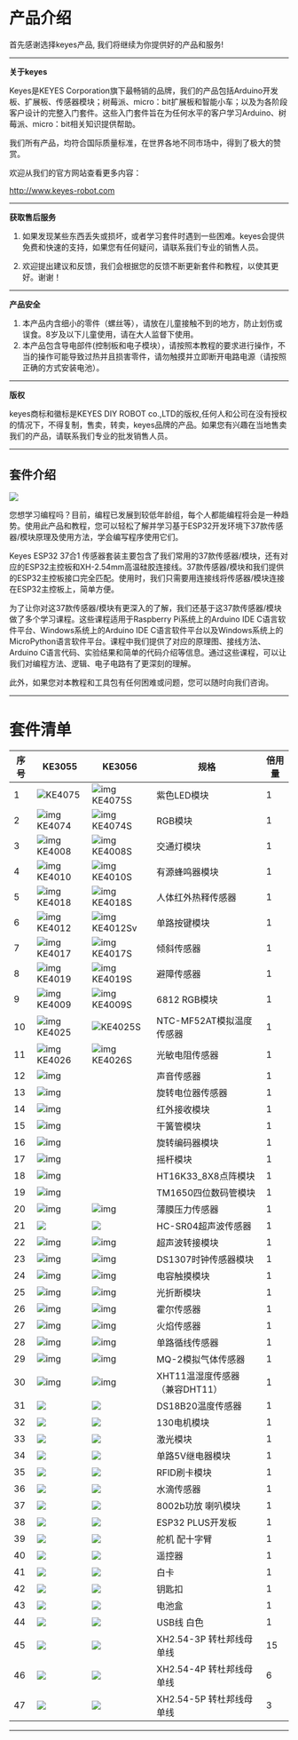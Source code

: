 
# 产品介绍

首先感谢选择keyes产品,
我们将继续为你提供好的产品和服务!

---

**关于keyes**

Keyes是KEYES Corporation旗下最畅销的品牌，我们的产品包括Arduino开发板、扩展板、传感器模块；树莓派、micro：bit扩展板和智能小车；以及为各阶段客户设计的完整入门套件。这些入门套件旨在为任何水平的客户学习Arduino、树莓派、micro：bit相关知识提供帮助。

我们所有产品，均符合国际质量标准，在世界各地不同市场中，得到了极大的赞赏。 

欢迎从我们的官方网站查看更多内容：

http://www.keyes-robot.com

---

**获取售后服务**

1. 如果发现某些东西丢失或损坏，或者学习套件时遇到一些困难。keyes会提供免费和快速的支持，如果您有任何疑问，请联系我们专业的销售人员。

2. 欢迎提出建议和反馈，我们会根据您的反馈不断更新套件和教程，以使其更好。谢谢！

---

**产品安全**                               

1. 本产品内含细小的零件（螺丝等），请放在儿童接触不到的地方，防止划伤或误食。8岁及以下儿童使用，请在大人监督下使用。
2. 本产品包含导电部件(控制板和电子模块），请按照本教程的要求进行操作，不当的操作可能导致过热并且损害零件，请勿触摸并立即断开电路电源（请按照正确的方式安装电池）。

---

**版权**

keyes商标和徽标是KEYES DIY ROBOT co.,LTD的版权,任何人和公司在没有授权的情况下，不得复制，售卖，转卖，keyes品牌的产品。如果您有兴趣在当地售卖我们的产品，请联系我们专业的批发销售人员。

---


## 套件介绍

![](media/KE3055.jpg)

您想学习编程吗？目前，编程已发展到较低年龄组，每个人都能编程将会是一种趋势。使用此产品和教程，您可以轻松了解并学习基于ESP32开发环境下37款传感器/模块原理及使用方法，学会编写程序使用它们。

Keyes ESP32 37合1 传感器套装主要包含了我们常用的37款传感器/模块，还有对应的ESP32主控板和XH-2.54mm高温硅胶连接线。37款传感器/模块和我们提供的ESP32主控板接口完全匹配。使用时，我们只需要用连接线将传感器/模块连接在ESP32主控板上，简单方便。

为了让你对这37款传感器/模块有更深入的了解，我们还基于这37款传感器/模块做了多个学习课程。这些课程适用于Raspberry Pi系统上的Arduino IDE C语言软件平台、Windows系统上的Arduino IDE C语言软件平台以及Windows系统上的MicroPython语言软件平台。课程中我们提供了对应的原理图、接线方法、Arduino C语言代码、实验结果和简单的代码介绍等信息。通过这些课程，可以让我们对编程方法、逻辑、电子电路有了更深刻的理解。       

此外，如果您对本教程和工具包有任何困难或问题，您可以随时向我们咨询。

---

# 套件清单

| 序号 | KE3055                           | KE3056                            | 规格                           | 倍用量 |
| ---- | -------------------------------- | --------------------------------- | ------------------------------ | ------ |
| 1    | ![](media/KE4075.png)KE4075      | ![img](media/KE4075S.png)KE4075S  | 紫色LED模块                    | 1      |
| 2    | ![img](media/KE4074.png)KE4074   | ![img](media/KE4074S.png)KE4074S  | RGB模块                        | 1      |
| 3    | ![img](media/KE4008.png)KE4008   | ![img](media/KE4008S.png)KE4008S  | 交通灯模块                     | 1      |
| 4    | ![img](media/KE4010.png)KE4010   | ![img](media/KE4010S.png)KE4010S  | 有源蜂鸣器模块                 | 1      |
| 5    | ![img](media/KE4018.png)KE4018   | ![img](media/KE4018S.png)KE4018S  | 人体红外热释传感器             | 1      |
| 6    | ![img](media/KE4012.png)KE4012   | ![img](media/KE4012S.png)KE4012Sv | 单路按键模块                   | 1      |
| 7    | ![img](media/KE4017.png)KE4017   | ![img](media/KE4017S.png)KE4017S  | 倾斜传感器                     | 1      |
| 8    | ![img](media/KE4019.png)KE4019   | ![img](media/KE4019S.png)KE4019S  | 避障传感器                     | 1      |
| 9    | ![img](media/KE4009.png)KE4009   | ![img](media/KE4009S.png)KE4009S  | 6812 RGB模块                   | 1      |
| 10   | ![img](media/KE4025.png)KE4025   | ![](media/KE4025S.png)KE4025S     | NTC-MF52AT模拟温度传感器       | 1      |
| 11   | ![img](media/KE4026.png)  KE4026 | ![img](media/KE4026S.png)KE4026S  | 光敏电阻传感器                 | 1      |
| 12   | ![img](media/KE4027.png)         |                                   | 声音传感器                     | 1      |
| 13   | ![img](media/KE4030.png)         |                                   | 旋转电位器传感器               | 1      |
| 14   | ![img](media/KE4036.png)         |                                   | 红外接收模块                   | 1      |
| 15   | ![img](media/KE4015.png)         |                                   | 干簧管模块                     | 1      |
| 16   | ![img](media/KE4049.png)         |                                   | 旋转编码器模块                 | 1      |
| 17   | ![img](media/KE4050.png)         |                                   | 摇杆模块                       | 1      |
| 18   | ![img](media/KE4066.png)         |                                   | HT16K33_8X8点阵模块            | 1      |
| 19   | ![img](media/KE4060.png)         |                                   | TM1650四位数码管模块           | 1      |
| 20   | ![img](media/KE4069.png)         | ![img](media/KE4069S.png)         | 薄膜压力传感器                 | 1      |
| 21   | ![](media/MD0017.png)            | ![](media/MD0017.png)             | HC-SR04超声波传感器            | 1      |
| 22   | ![img](media/KE4039.png)         | ![img](media/KE4039S.png)         | 超声波转接模块                 | 1      |
| 23   | ![img](media/KE4072.png)         | ![img](media/KE4072S.png)         | DS1307时钟传感器模块           | 1      |
| 24   | ![img](media/KE4013.png)         | ![img](media/KE4013S.png)         | 电容触摸模块                   | 1      |
| 25   | ![img](media/KE4014.png)         | ![img](media/KE4014S.png)         | 光折断模块                     | 1      |
| 26   | ![img](media/KE4016.png)         | ![img](media/KE4016S.png)         | 霍尔传感器                     | 1      |
| 27   | ![img](media/KE4020.png)         | ![img](media/KE4020S.png)         | 火焰传感器                     | 1      |
| 28   | ![img](media/KE4024.png)         | ![img](media/KE4024S.png)         | 单路循线传感器                 | 1      |
| 29   | ![img](media/KE4029.png)         | ![img](media/KE4029S.png)         | MQ-2模拟气体传感器             | 1      |
| 30   | ![img](media/KE4033.png)         | ![img](media/KE4033S.png)         | XHT11温湿度传感器（兼容DHT11） | 1      |
| 31   | ![](media/KE4034.png)            | ![](media/KE4034S.png)            | DS18B20温度传感器              | 1      |
| 32   | ![](media/KE4038.png)            | ![](media/KE4038S.png)            | 130电机模块                    | 1      |
| 33   | ![](media/KE4043.png)            | ![](media/KE4043S.png)            | 激光模块                       | 1      |
| 34   | ![](media/KE4062.png)            | ![](media/KE4062S.png)            | 单路5V继电器模块               | 1      |
| 35   | ![](media/KE4065.png)            | ![](media/KE4065S.png)            | RFID刷卡模块                   | 1      |
| 36   | ![](media/KE4048.png)            | ![](media/KE4048S.png)            | 水滴传感器                     | 1      |
| 37   | ![](media/KE4067.png)            | ![](media/KE4067S.png)            | 8002b功放 喇叭模块             | 1      |
| 38   | ![](media/KS5016.png)            | ![](media/KS5016.png)             | ESP32 PLUS开发板               | 1      |
| 39   | ![](media/67820089.png)          | ![](media/67820089.png)           | 舵机 配十字臂                  | 1      |
| 40   | ![](media/67820038.png)          | ![](media/67820038.png)           | 遥控器                         | 1      |
| 41   | ![](media/69520001.png)          | ![](media/69520001.png)           | 白卡                           | 1      |
| 42   | ![](media/69520002.png)          | ![](media/69520002.png)           | 钥匙扣                         | 1      |
| 43   | ![](media/OR0266.png)            | ![](media/OR0266.png)             | 电池盒                         | 1      |
| 44   | ![](media/12600028.png)          | ![](media/12600028.png)           | USB线 白色                     | 1      |
| 45   | ![](media/19720013.png)          | ![](media/19720013.png)           | XH2.54-3P 转杜邦线母单线       | 15     |
| 46   | ![](media/19720101.png)          | ![](media/19720101.png)           | XH2.54-4P 转杜邦线母单线       | 6      |
| 47   | ![](media/19700212.png)          | ![](media/19700212.png)           | XH2.54-5P 转杜邦线母单线       | 3      |

---













